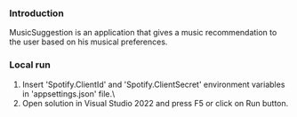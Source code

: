 ### Introduction

MusicSuggestion is an application that gives a music recommendation to the user based on his musical preferences.

### Local run

1) Insert 'Spotify.ClientId' and 'Spotify.ClientSecret' environment variables in 'appsettings.json' file.\
2) Open solution in Visual Studio 2022 and press F5 or click on Run button.
